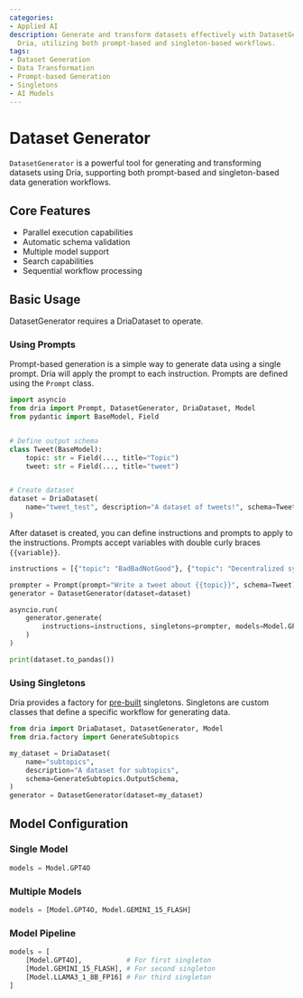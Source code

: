 ```yaml
---
categories:
- Applied AI
description: Generate and transform datasets effectively with DatasetGenerator in
  Dria, utilizing both prompt-based and singleton-based workflows.
tags:
- Dataset Generation
- Data Transformation
- Prompt-based Generation
- Singletons
- AI Models
---
```


# Dataset Generator

`DatasetGenerator` is a powerful tool for generating and transforming datasets using Dria, supporting both prompt-based and singleton-based data generation workflows.

## Core Features

- Parallel execution capabilities
- Automatic schema validation
- Multiple model support
- Search capabilities
- Sequential workflow processing

## Basic Usage

DatasetGenerator requires a DriaDataset to operate. 

### Using Prompts

Prompt-based generation is a simple way to generate data using a single prompt. Dria will apply the prompt to each instruction.
Prompts are defined using the `Prompt` class. 

```python
import asyncio
from dria import Prompt, DatasetGenerator, DriaDataset, Model
from pydantic import BaseModel, Field


# Define output schema
class Tweet(BaseModel):
    topic: str = Field(..., title="Topic")
    tweet: str = Field(..., title="tweet")


# Create dataset
dataset = DriaDataset(
    name="tweet_test", description="A dataset of tweets!", schema=Tweet
)
```

After dataset is created, you can define instructions and prompts to apply to the instructions.
Prompts accept variables with double curly braces `{{variable}}`.

```python
instructions = [{"topic": "BadBadNotGood"}, {"topic": "Decentralized synthetic data"}]

prompter = Prompt(prompt="Write a tweet about {{topic}}", schema=Tweet)
generator = DatasetGenerator(dataset=dataset)

asyncio.run(
    generator.generate(
        instructions=instructions, singletons=prompter, models=Model.GPT4O
    )
)

print(dataset.to_pandas())
```

### Using Singletons

Dria provides a factory for [pre-built](../factory/simple.md) singletons. Singletons are custom classes that define a specific workflow for generating data. 

```python
from dria import DriaDataset, DatasetGenerator, Model
from dria.factory import GenerateSubtopics

my_dataset = DriaDataset(
    name="subtopics",
    description="A dataset for subtopics",
    schema=GenerateSubtopics.OutputSchema,
)
generator = DatasetGenerator(dataset=my_dataset)
```

## Model Configuration

### Single Model
```python
models = Model.GPT4O
```

### Multiple Models
```python
models = [Model.GPT4O, Model.GEMINI_15_FLASH]
```

### Model Pipeline
```python
models = [
    [Model.GPT4O],           # For first singleton
    [Model.GEMINI_15_FLASH], # For second singleton
    [Model.LLAMA3_1_8B_FP16] # For third singleton
]
```